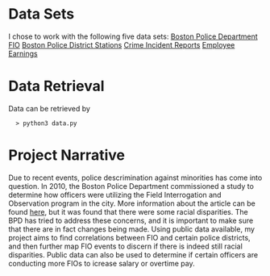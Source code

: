 # Data Sets
I chose to work with the following five data sets:
[Boston Police Department FIO](https://data.cityofboston.gov/Public-Safety/Boston-Police-Department-FIO/xmmk-i78r)
[Boston Police District Stations](https://data.cityofboston.gov/Public-Safety/Boston-Police-District-Stations/23yb-cufe)
[Crime Incident Reports](https://data.cityofboston.gov/Public-Safety/Crime-Incident-Reports-July-2012-August-2015-Sourc/7cdf-6fgx)
[Employee Earnings](https://data.cityofboston.gov/Finance/Employee-Earnings-Report-2014/4swk-wcg8)

# Data Retrieval
Data can be retrieved by
```
  > python3 data.py
```

# Project Narrative
Due to recent events, police descrimination against minorities has come into
question. In 2010, the Boston Police Department commissioned a study to determine
how officers were utilizing the Field Interrogation and Observation program in the
city. More information about the article can be found [here](http://bpdnews.com/news/2014/10/8/boston-police-commissioner-announces-field-interrogation-and-observation-fio-study-results),
but it was found that there were some racial disparities. The BPD has tried to
address these concerns, and it is important to make sure that there are in fact
changes being made. Using public data available, my project aims to find correlations
between FIO and certain police districts, and then further map FIO events to
discern if there is indeed still racial disparities. Public data can also be used
to determine if certain officers are conducting more FIOs to icrease salary or
overtime pay.
